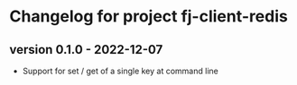 # Changelog for project fj-client-redis

## version 0.1.0 - 2022-12-07
* Support for set / get of a single key at command line